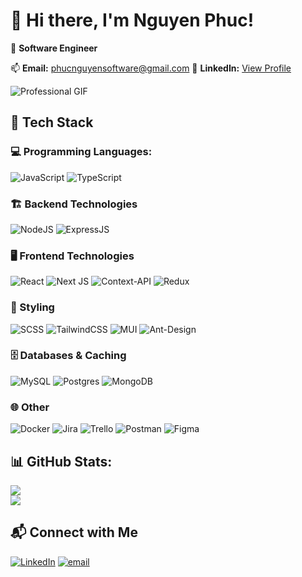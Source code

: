 # 👋 Hi there, I'm Nguyen Phuc!  

🚀 **Software Engineer**  

📫 **Email:** phucnguyensoftware@gmail.com
🔗 **LinkedIn:** [View Profile](https://www.linkedin.com/in/nguyen-phuc-8953b7311/)

![Professional GIF](https://media2.giphy.com/media/v1.Y2lkPTc5MGI3NjExZnl0OGwxaWdkdzk5anVpZXl3NWltdGR0cjYzd3V0OWppazhpMzBmdiZlcD12MV9pbnRlcm5hbF9naWZfYnlfaWQmY3Q9Zw/m6pvmOSXuTEPaKFWBz/giphy.gif)



## 🔧 Tech Stack  
### 💻 Programming Languages:
![JavaScript](https://img.shields.io/badge/JavaScript-F7DF1E?style=for-the-badge&logo=javascript&logoColor=black) ![TypeScript](https://img.shields.io/badge/typescript-%23007ACC.svg?style=for-the-badge&logo=typescript&logoColor=white)
### 🏗️ Backend Technologies  
![NodeJS](https://img.shields.io/badge/node.js-6DA55F?style=for-the-badge&logo=node.js&logoColor=white) ![ExpressJS](https://img.shields.io/badge/Express.js-000000?style=for-the-badge&logo=express&logoColor=white)
### 🖥️ Frontend Technologies  
![React](https://img.shields.io/badge/React-61DAFB?style=for-the-badge&logo=react&logoColor=black) ![Next JS](https://img.shields.io/badge/Next-black?style=for-the-badge&logo=next.js&logoColor=white) ![Context-API](https://img.shields.io/badge/Context--Api-000000?style=for-the-badge&logo=react) ![Redux](https://img.shields.io/badge/redux-%23593d88.svg?style=for-the-badge&logo=redux&logoColor=white)
### 🎨 Styling   
![SCSS](https://img.shields.io/badge/SCSS-CC6699?style=for-the-badge&logo=sass&logoColor=white) ![TailwindCSS](https://img.shields.io/badge/TailwindCSS-38B2AC?style=for-the-badge&logo=tailwind-css&logoColor=white) ![MUI](https://img.shields.io/badge/MUI-007FFF?style=for-the-badge&logo=mui&logoColor=white) ![Ant-Design](https://img.shields.io/badge/-AntDesign-%230170FE?style=for-the-badge&logo=ant-design&logoColor=white)
### 🗄️ Databases & Caching  
![MySQL](https://img.shields.io/badge/MySQL-4479A1?style=for-the-badge&logo=mysql&logoColor=white) ![Postgres](https://img.shields.io/badge/postgres-%23316192.svg?style=for-the-badge&logo=postgresql&logoColor=white) ![MongoDB](https://img.shields.io/badge/MongoDB-47A248?style=for-the-badge&logo=mongodb&logoColor=white) 
### 🌐 Other
![Docker](https://img.shields.io/badge/docker-%230db7ed.svg?style=for-the-badge&logo=docker&logoColor=white) ![Jira](https://img.shields.io/badge/jira-%230A0FFF.svg?style=for-the-badge&logo=jira&logoColor=white) ![Trello](https://img.shields.io/badge/Trello-%23026AA7.svg?style=for-the-badge&logo=Trello&logoColor=white) ![Postman](https://img.shields.io/badge/Postman-FF6C37?style=for-the-badge&logo=postman&logoColor=white) ![Figma](https://img.shields.io/badge/figma-%23F24E1E.svg?style=for-the-badge&logo=figma&logoColor=white)

## 📊 GitHub Stats:
![](https://github-readme-stats.vercel.app/api?username=phucnguyen52&theme=dark&hide_border=false&include_all_commits=false&count_private=false)<br/>
![](https://github-readme-stats.vercel.app/api/top-langs/?username=phucnguyen52&theme=dark&hide_border=false&include_all_commits=false&count_private=false&layout=compact)

## 📬 Connect with Me  
[![LinkedIn](https://img.shields.io/badge/LinkedIn-%230077B5.svg?logo=linkedin&logoColor=white)](https://www.linkedin.com/in/nguyen-phuc-8953b7311/) [![email](https://img.shields.io/badge/Email-D14836?logo=gmail&logoColor=white)](mailto:phucnguyensoftware@gmail.com) 
